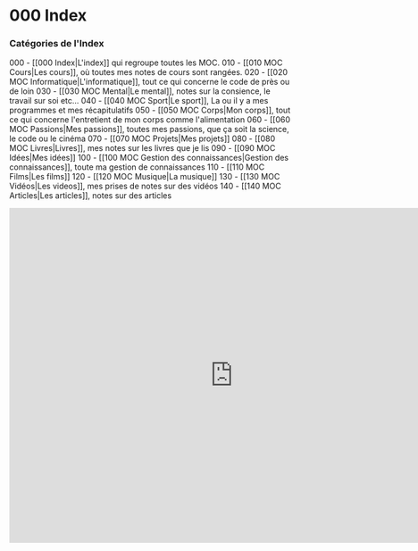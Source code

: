 # 000 Index


### Catégories de l'Index

000 - [[000 Index|L'index]] qui regroupe toutes les MOC.
010 - [[010 MOC Cours|Les cours]], où toutes mes notes de cours sont rangées.
020 - [[020 MOC Informatique|L'informatique]], tout ce qui concerne le code de près ou de loin
030 - [[030 MOC Mental|Le mental]], notes sur la consience, le travail sur soi etc...
040 - [[040 MOC Sport|Le sport]], La ou il y a mes programmes et mes récapitulatifs
050 - [[050 MOC Corps|Mon corps]], tout ce qui concerne l'entretient de mon corps comme l'alimentation
060 - [[060 MOC Passions|Mes passions]], toutes mes passions, que ça soit la science, le code ou le cinéma
070 - [[070 MOC Projets|Mes projets]]
080 - [[080 MOC Livres|Livres]], mes notes sur les livres que je lis
090 - [[090 MOC Idées|Mes idées]]
100 - [[100 MOC Gestion des connaissances|Gestion des connaissances]], toute ma gestion de connaissances
110 - [[110 MOC Films|Les films]]
120 - [[120 MOC Musique|La musique]]
130 - [[130 MOC Vidéos|Les videos]], mes prises de notes sur des vidéos
140 - [[140 MOC Articles|Les articles]], notes sur des articles


<iframe src="https://calendar.google.com/calendar/embed?src=3ho3bdf0m8g0p3kl8s5qlarh8o%40group.calendar.google.com&ctz=Europe%2FParis" style="border: 0" width="800" height="600" frameborder="0" scrolling="no"></iframe>